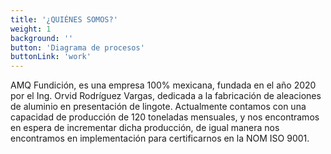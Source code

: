 ```yaml
---
title: '¿QUIÉNES SOMOS?'
weight: 1
background: ''
button: 'Diagrama de procesos'
buttonLink: 'work'
---
```


AMQ Fundición, es una empresa 100% mexicana, fundada en el año 2020 por el Ing. Orvid Rodríguez Vargas, dedicada a la fabricación de aleaciones de aluminio en presentación de lingote. Actualmente contamos con una capacidad de producción de 120 toneladas mensuales, y nos encontramos en espera de incrementar dicha producción, de igual manera nos encontramos en implementación para certificarnos en la NOM ISO 9001.
